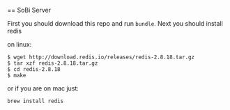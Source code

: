 == SoBi Server

First you should download this repo and run `bundle`.
Next you should install redis

on linux:
```
$ wget http://download.redis.io/releases/redis-2.8.18.tar.gz
$ tar xzf redis-2.8.18.tar.gz
$ cd redis-2.8.18
$ make
```

or if you are on mac just:
```
brew install redis
```
